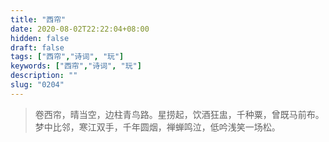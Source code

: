 ```yaml
---
title: "西帘"
date: 2020-08-02T22:22:04+08:00
hidden: false
draft: false
tags: ["西帘","诗词", "玩"]
keywords: ["西帘","诗词", "玩"]
description: ""
slug: "0204"
---
```


> 卷西帘，晴当空，边柱青鸟路。星捞起，饮酒狂盅，千种粟，曾既马前布。梦中比邻，寒江双手，千年圆烟，禅蝉鸣泣，低吟浅笑一场松。
<!--more-->